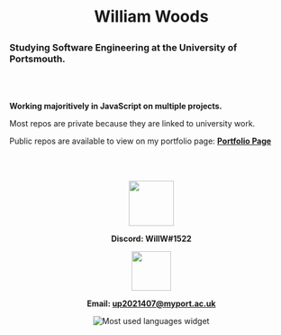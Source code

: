 
# <p align ="center"> William Woods </p>


### Studying Software Engineering at the University of Portsmouth.


<br></br>


<b>Working majoritively in JavaScript on multiple projects.</b>

  

Most repos are private because they are linked to university work.

  

Public repos are available to view on my portfolio page: <b> [Portfolio Page](https://wgw0.github.io/portfolio/) </b>

  

<br></br>

  

<p  align="center">  <img  src="https://cdn4.iconfinder.com/data/icons/logos-and-brands/512/91_Discord_logo_logos-512.png"  width="80"></p>

<p  align="center"><b>Discord: WillW#1522</b></p>

  

<p  align="center"><img  src="https://cdn4.iconfinder.com/data/icons/social-media-logos-6/512/112-gmail_email_mail-512.png"  width="70"></p>

<p  align="center"><b>Email: <a  href="mailto:up2021407@myport.ac.uk">up2021407@myport.ac.uk</b></a></p>

<div align="center">
    <img alt="Most used languages widget" src="https://github-readme-stats.vercel.app/api/top-langs/?username=wgw0&amp;layout=compact&amp;theme=vision-friendly-dark">
</div>


